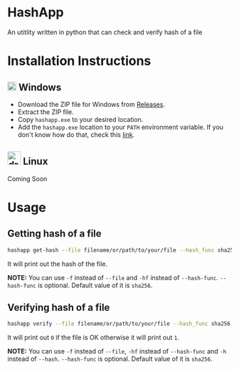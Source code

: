 # HashApp
An utitlity written in python that can check and verify hash of a file

# Installation Instructions

## <img src="https://cdn.worldvectorlogo.com/logos/microsoft-windows-11.svg" alt="drawing" width="20" height="20"/> Windows
- Download the ZIP file for Windows from [Releases](https://github.com/NabilSadik2003/hashapp/releases).
- Extract the ZIP file.
- Copy `hashapp.exe` to your desired location.
- Add the `hashapp.exe` location to your `PATH` environment variable. If you don't know how do that, check this [link](https://www.google.com/search?q=windows+add+path+to+path+environment+variable).

## <img src="https://cdn-icons-png.flaticon.com/512/518/518713.png" alt="drawing" width="30" height="30"/> Linux
Coming Soon

# Usage
## Getting hash of a file
```bash
hashapp get-hash --file filename/or/path/to/your/file --hash_func sha256
```
It will print out the hash of the file.

**NOTE:** You can use `-f` instead of `--file` and `-hf` instead of `--hash-func`. `--hash-func` is optional. Default value of it is `sha256`.

## Verifying hash of a file
```bash
hashapp verify --file filename/or/path/to/your/file --hash_func sha256 --hash 1719b9ed2519f52da363bef16266c80c679be1c3ad3b481722938a8f1a9c589b
```
It will print out `0` if the file is OK otherwise it will print out `1`.

**NOTE:** You can use `-f` instead of `--file`, `-hf` instead of `--hash-func` and `-h` instead of `--hash`. `--hash-func` is optional. Default value of it is `sha256`.
